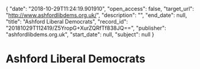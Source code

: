 {
  "date": "2018-10-29T11:24:19.901910", 
  "open_access": false, 
  "target_url": "http://www.ashfordlibdems.org.uk/", 
  "description": "", 
  "end_date": null, 
  "title": "Ashford Liberal Democrats", 
  "record_id": "20181029T112419/Z5YropG+XurZQRfTf838JQ==", 
  "publisher": "ashfordlibdems.org.uk", 
  "start_date": null, 
  "subject": null
}

# Ashford Liberal Democrats

